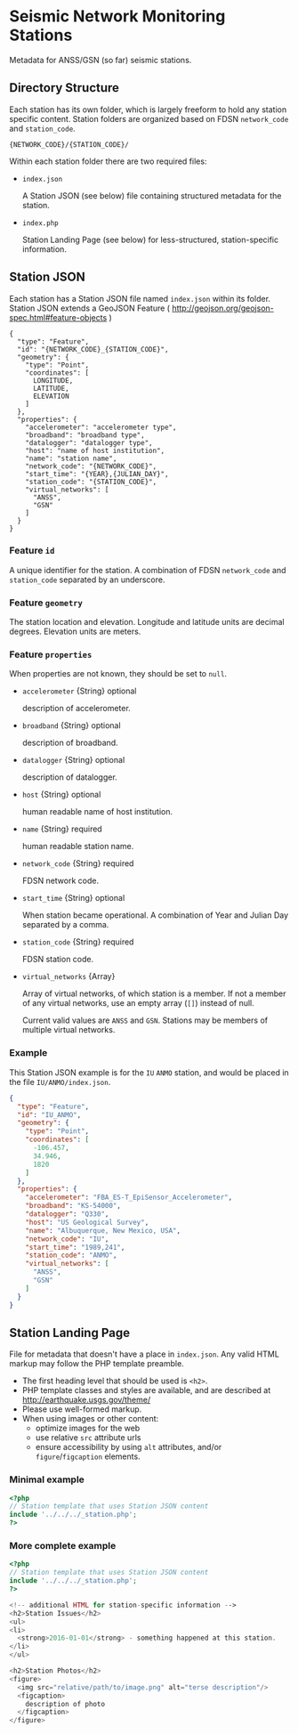 Seismic Network Monitoring Stations
===================================

Metadata for ANSS/GSN (so far) seismic stations.


## Directory Structure

Each station has its own folder, which is largely freeform to hold any station
specific content.  Station folders are organized based on FDSN `network_code` and `station_code`.
```
{NETWORK_CODE}/{STATION_CODE}/
```

Within each station folder there are two required files:

- `index.json`

  A Station JSON (see below) file containing structured metadata for the
  station.

- `index.php`

  Station Landing Page (see below) for less-structured, station-specific
  information.


## Station JSON

Each station has a Station JSON file named `index.json` within its folder.
Station JSON extends a GeoJSON Feature
  ( http://geojson.org/geojson-spec.html#feature-objects )

```
{
  "type": "Feature",
  "id": "{NETWORK_CODE}_{STATION_CODE}",
  "geometry": {
    "type": "Point",
    "coordinates": [
      LONGITUDE,
      LATITUDE,
      ELEVATION
    ]
  },
  "properties": {
    "accelerometer": "accelerometer type",
    "broadband": "broadband type",
    "datalogger": "datalogger type",
    "host": "name of host institution",
    "name": "station name",
    "network_code": "{NETWORK_CODE}",
    "start_time": "{YEAR},{JULIAN_DAY}",
    "station_code": "{STATION_CODE}",
    "virtual_networks": [
      "ANSS",
      "GSN"
    ]
  }
}
```

### Feature `id`

A unique identifier for the station.
A combination of FDSN `network_code` and `station_code` separated by an
underscore.

### Feature `geometry`

The station location and elevation.
Longitude and latitude units are decimal degrees.
Elevation units are meters.

### Feature `properties`

When properties are not known, they should be set to `null`.

- `accelerometer` {String} optional

  description of accelerometer.

- `broadband` {String} optional

  description of broadband.

- `datalogger` {String} optional

  description of datalogger.

- `host` {String} optional

  human readable name of host institution.

- `name` {String} required

  human readable station name.

- `network_code` {String} required

  FDSN network code.

- `start_time` {String} optional

  When station became operational.
  A combination of Year and Julian Day separated by a comma.

- `station_code` {String} required

  FDSN station code.

- `virtual_networks` {Array<String>}

  Array of virtual networks, of which station is a member.
  If not a member of any virtual networks, use an empty array (`[]`)
  instead of null.

  Current valid values are `ANSS` and `GSN`.
  Stations may be members of multiple virtual networks.


### Example
This Station JSON example is for the `IU` `ANMO` station, and would be placed
in the file `IU/ANMO/index.json`.

```json
{
  "type": "Feature",
  "id": "IU_ANMO",
  "geometry": {
    "type": "Point",
    "coordinates": [
      -106.457,
      34.946,
      1820
    ]
  },
  "properties": {
    "accelerometer": "FBA_ES-T_EpiSensor_Accelerometer",
    "broadband": "KS-54000",
    "datalogger": "Q330",
    "host": "US Geological Survey",
    "name": "Albuquerque, New Mexico, USA",
    "network_code": "IU",
    "start_time": "1989,241",
    "station_code": "ANMO",
    "virtual_networks": [
      "ANSS",
      "GSN"
    ]
  }
}
```


## Station Landing Page

File for metadata that doesn't have a place in `index.json`.
Any valid HTML markup may follow the PHP template preamble.

- The first heading level that should be used is `<h2>`.
- PHP template classes and styles are available, and are described at
  http://earthquake.usgs.gov/theme/
- Please use well-formed markup.
- When using images or other content:
  - optimize images for the web
  - use relative `src` attribute urls
  - ensure accessibility by using `alt` attributes, and/or
    `figure`/`figcaption` elements.

### Minimal example

```php
<?php
// Station template that uses Station JSON content
include '../../../_station.php';
?>
```

### More complete example

```php
<?php
// Station template that uses Station JSON content
include '../../../_station.php';
?>

<!-- additional HTML for station-specific information -->
<h2>Station Issues</h2>
<ul>
<li>
  <strong>2016-01-01</strong> - something happened at this station.
</li>
</ul>

<h2>Station Photos</h2>
<figure>
  <img src="relative/path/to/image.png" alt="terse description"/>
  <figcaption>
    description of photo
  </figcaption>
</figure>
```
